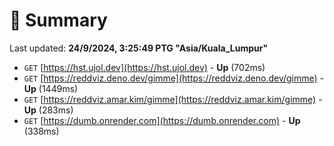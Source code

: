 # 📖 Summary
Last updated: **24/9/2024, 3:25:49 PTG "Asia/Kuala_Lumpur"**

- `GET` [https://hst.ujol.dev](https://hst.ujol.dev) - **Up** (702ms)
- `GET` [https://reddviz.deno.dev/gimme](https://reddviz.deno.dev/gimme) - **Up** (1449ms)
- `GET` [https://reddviz.amar.kim/gimme](https://reddviz.amar.kim/gimme) - **Up** (283ms)
- `GET` [https://dumb.onrender.com](https://dumb.onrender.com) - **Up** (338ms)
